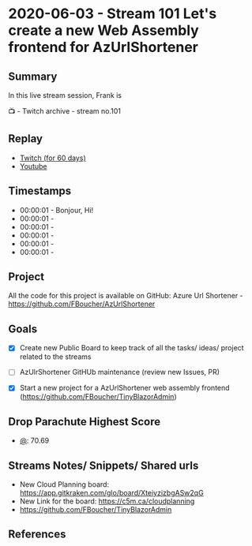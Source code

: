 
# 2020-06-03 - Stream 101 Let's create a new Web Assembly frontend for AzUrlShortener

Summary
-------

In this live stream session, Frank is 

📺 - Twitch archive - stream no.101

Replay
------

- [Twitch (for 60 days)](https://www.twitch.tv/videos/)
- [Youtube](https://youtu.be/RjBIgpkQB-M)


Timestamps
--------

- 00:00:01 - Bonjour, Hi!
- 00:00:01 - 
- 00:00:01 - 
- 00:00:01 - 
- 00:00:01 - 
- 00:00:01 -  


Project
-------

All the code for this project is available on GitHub: Azure Url Shortener - https://github.com/FBoucher/AzUrlShortener



Goals
-----

- [X] Create new Public Board to keep track of all the tasks/ ideas/ project related to the streams 
- [ ] AzUlrShortener GitHUb maintenance (review new Issues, PR)
- [X] Start a new project for a AzUrlShortener web assembly frontend (https://github.com/FBoucher/TinyBlazorAdmin)



Drop Parachute Highest Score
----------------------------

- [@](https://www.twitch.tv/):  70.69



Streams Notes/ Snippets/ Shared urls
-----------------------------------

- New Cloud Planning board: https://app.gitkraken.com/glo/board/XteiyzizbgASw2qG
- New Link for the board: https://c5m.ca/cloudplanning
- https://github.com/FBoucher/TinyBlazorAdmin

References
----------

